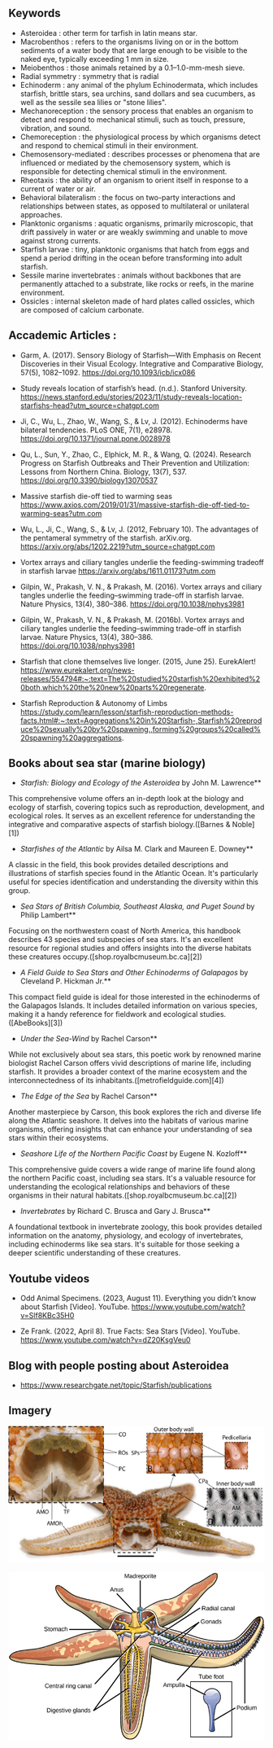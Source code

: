 ## Keywords
- Asteroidea : other term for tarfish in latin means star.
- Macrobenthos : refers to the organisms living on or in the bottom sediments of a water body that are large enough to be visible to the naked eye, typically exceeding 1 mm in size.
- Meiobenthos : those animals retained by a 0.1–1.0-mm-mesh sieve.
- Radial symmetry : symmetry that is radial
- Echinoderm : any animal of the phylum Echinodermata, which includes starfish, brittle stars, sea urchins, sand dollars and sea cucumbers, as well as the sessile sea lilies or "stone lilies".
- Mechanoreception : the sensory process that enables an organism to detect and respond to mechanical stimuli, such as touch, pressure, vibration, and sound.
- Chemoreception : the physiological process by which organisms detect and respond to chemical stimuli in their environment.
- Chemosensory-mediated : describes processes or phenomena that are influenced or mediated by the chemosensory system, which is responsible for detecting chemical stimuli in the environment.
- Rheotaxis : the ability of an organism to orient itself in response to a current of water or air.
- Behavioral bilateralism : the focus on two-party interactions and relationships between states, as opposed to multilateral or unilateral approaches.
- Planktonic organisms : aquatic organisms, primarily microscopic, that drift passively in water or are weakly swimming and unable to move against strong currents.
- Starfish larvae : tiny, planktonic organisms that hatch from eggs and spend a period drifting in the ocean before transforming into adult starfish.
- Sessile marine invertebrates : animals without backbones that are permanently attached to a substrate, like rocks or reefs, in the marine environment.
- Ossicles : internal skeleton made of hard plates called ossicles, which are composed of calcium carbonate.




## Accademic Articles :
- Garm, A. (2017). Sensory Biology of Starfish—With Emphasis on Recent Discoveries in their Visual Ecology. Integrative and Comparative Biology, 57(5), 1082–1092. https://doi.org/10.1093/icb/icx086

- Study reveals location of starfish’s head. (n.d.). Stanford University. https://news.stanford.edu/stories/2023/11/study-reveals-location-starfishs-head?utm_source=chatgpt.com

- Ji, C., Wu, L., Zhao, W., Wang, S., & Lv, J. (2012). Echinoderms have bilateral tendencies. PLoS ONE, 7(1), e28978. https://doi.org/10.1371/journal.pone.0028978

- Qu, L., Sun, Y., Zhao, C., Elphick, M. R., & Wang, Q. (2024). Research Progress on Starfish Outbreaks and Their Prevention and Utilization: Lessons from Northern China. Biology, 13(7), 537. https://doi.org/10.3390/biology13070537

- Massive starfish die-off tied to warming seas https://www.axios.com/2019/01/31/massive-starfish-die-off-tied-to-warming-seas?utm.com

- Wu, L., Ji, C., Wang, S., & Lv, J. (2012, February 10). The advantages of the pentameral symmetry of the starfish. arXiv.org. https://arxiv.org/abs/1202.2219?utm_source=chatgpt.com

- Vortex arrays and ciliary tangles underlie the feeding-swimming tradeoff in starfish larvae
https://arxiv.org/abs/1611.01173?utm.com

- Gilpin, W., Prakash, V. N., & Prakash, M. (2016). Vortex arrays and ciliary tangles underlie the feeding–swimming trade-off in starfish larvae. Nature Physics, 13(4), 380–386. https://doi.org/10.1038/nphys3981

- Gilpin, W., Prakash, V. N., & Prakash, M. (2016b). Vortex arrays and ciliary tangles underlie the feeding–swimming trade-off in starfish larvae. Nature Physics, 13(4), 380–386. https://doi.org/10.1038/nphys3981

- Starfish that clone themselves live longer. (2015, June 25). EurekAlert! https://www.eurekalert.org/news-releases/554794#:~:text=The%20studied%20starfish%20exhibited%20both,which%20the%20new%20parts%20regenerate.

- Starfish Reproduction & Autonomy of Limbs https://study.com/learn/lesson/starfish-reproduction-methods-facts.html#:~:text=Aggregations%20in%20Starfish-,Starfish%20reproduce%20sexually%20by%20spawning.,forming%20groups%20called%20spawning%20aggregations.

## Books about sea star (marine biology)
- *Starfish: Biology and Ecology of the Asteroidea* by John M. Lawrence**

This comprehensive volume offers an in-depth look at the biology and ecology of starfish, covering topics such as reproduction, development, and ecological roles. It serves as an excellent reference for understanding the integrative and comparative aspects of starfish biology.([Barnes & Noble][1])

- *Starfishes of the Atlantic* by Ailsa M. Clark and Maureen E. Downey**

A classic in the field, this book provides detailed descriptions and illustrations of starfish species found in the Atlantic Ocean. It's particularly useful for species identification and understanding the diversity within this group.

- *Sea Stars of British Columbia, Southeast Alaska, and Puget Sound* by Philip Lambert**

Focusing on the northwestern coast of North America, this handbook describes 43 species and subspecies of sea stars. It's an excellent resource for regional studies and offers insights into the diverse habitats these creatures occupy.([shop.royalbcmuseum.bc.ca][2])

- *A Field Guide to Sea Stars and Other Echinoderms of Galapagos* by Cleveland P. Hickman Jr.**

This compact field guide is ideal for those interested in the echinoderms of the Galapagos Islands. It includes detailed information on various species, making it a handy reference for fieldwork and ecological studies.([AbeBooks][3])

- *Under the Sea-Wind* by Rachel Carson**

While not exclusively about sea stars, this poetic work by renowned marine biologist Rachel Carson offers vivid descriptions of marine life, including starfish. It provides a broader context of the marine ecosystem and the interconnectedness of its inhabitants.([metrofieldguide.com][4])

- *The Edge of the Sea* by Rachel Carson**

Another masterpiece by Carson, this book explores the rich and diverse life along the Atlantic seashore. It delves into the habitats of various marine organisms, offering insights that can enhance your understanding of sea stars within their ecosystems.

- *Seashore Life of the Northern Pacific Coast* by Eugene N. Kozloff**

This comprehensive guide covers a wide range of marine life found along the northern Pacific coast, including sea stars. It's a valuable resource for understanding the ecological relationships and behaviors of these organisms in their natural habitats.([shop.royalbcmuseum.bc.ca][2])

- *Invertebrates* by Richard C. Brusca and Gary J. Brusca**

A foundational textbook in invertebrate zoology, this book provides detailed information on the anatomy, physiology, and ecology of invertebrates, including echinoderms like sea stars. It's suitable for those seeking a deeper scientific understanding of these creatures.


## Youtube videos
- Odd Animal Specimens. (2023, August 11). Everything you didn’t know about Starfish [Video]. YouTube. https://www.youtube.com/watch?v=Slf8KBc35H0

- Ze Frank. (2022, April 8). True Facts: Sea Stars [Video]. YouTube. https://www.youtube.com/watch?v=dZ20KsgVeu0

## Blog with people posting about Asteroidea
- https://www.researchgate.net/topic/Starfish/publications

## Imagery

![Screenshot](./images/General-anatomy-of-starfish-Asterias-rubens-The-main-image-shows-a-specimen-of-the.png)

![Screenshot](./images/Figure_28_05_01.jpg)
